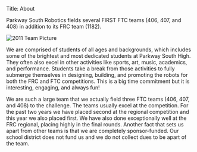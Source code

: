 Title: About

Parkway South Robotics fields several FIRST FTC teams (406, 407, and 408) in addition to its FRC team (1182).

![2011 Team Picture](http://pshrobotics.org/images/team-2011.jpg)

We are comprised of students of all ages and backgrounds, which includes some of the brightest and most dedicated students at Parkway South High. They often also excel in other activities like sports, art, music, academics, and performance. Students take a break from those activities to fully submerge themselves in designing, building, and promoting the robots for both the FRC and FTC competitions. This is a big time commitment but it is interesting, engaging, and always fun!

We are such a large team that we actually field three FTC teams (406, 407, and 408) to the challenge. The teams usually excel at the competition. For the past two years we have placed second at the regional competition and this year we also placed first. We have also done exceptionally well at the FRC regional, placing highly in the final rounds. Another fact that sets us apart from other teams is that we are completely sponsor-funded. Our school district does not fund us and we do not collect dues to be apart of the team.

